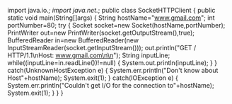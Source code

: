 import java.io.*;
import java.net.*;
public class SocketHTTPClient
{
    public static void main(String[]args)
    {
        String hostName="www.gmail.com";
        int portNumber=80;
        try
        {
            Socket socket=new Socket(hostName,portNumber);
            PrintWriter out=new PrintWriter(socket.getOutputStream(),true);
            BufferedReader in=new BufferedReader(new InputStreamReader(socket.getInputStream()));
            out.println("GET / HTTP/1.1\nHost: www.gmail.com\n\n");
            String inputLine;
            while((inputLine=in.readLine())!=null)
            {
                System.out.println(inputLine);
            }
        }
            catch(UnknownHostException e)
            {
                System.err.println("Don't know about Host"+hostName);
                System.exit(1);
            }
            catch(IOException e)
            {
                System.err.println("Couldn't get I/O for the connection to"+hostName);
                System.exit(1);
            }
    }
}
